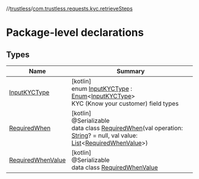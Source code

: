 //[trustless](../../index.md)/[com.trustless.requests.kyc.retrieveSteps](index.md)

# Package-level declarations

## Types

| Name | Summary |
|---|---|
| [InputKYCType](-input-k-y-c-type/index.md) | [kotlin]<br>enum [InputKYCType](-input-k-y-c-type/index.md) : [Enum](https://kotlinlang.org/api/latest/jvm/stdlib/kotlin/-enum/index.html)&lt;[InputKYCType](-input-k-y-c-type/index.md)&gt; <br>KYC (Know your customer) field types |
| [RequiredWhen](-required-when/index.md) | [kotlin]<br>@Serializable<br>data class [RequiredWhen](-required-when/index.md)(val operation: [String](https://kotlinlang.org/api/latest/jvm/stdlib/kotlin/-string/index.html)? = null, val value: [List](https://kotlinlang.org/api/latest/jvm/stdlib/kotlin.collections/-list/index.html)&lt;[RequiredWhenValue](-required-when-value/index.md)&gt;) |
| [RequiredWhenValue](-required-when-value/index.md) | [kotlin]<br>@Serializable<br>data class [RequiredWhenValue](-required-when-value/index.md) |
